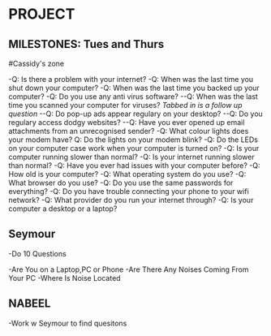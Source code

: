 # PROJECT



## MILESTONES: Tues and Thurs

#Cassidy's zone

-Q: Is there a problem with your internet?
-Q: When was the last time you shut down your computer?
-Q: When was the last time you backed up your computer?
-Q: Do you use any anti virus software?
	--Q: When was the last time you scanned your computer for viruses?	*Tabbed in is a follow up question*
	--Q: Do pop-up ads appear regulary on your desktop?
	--Q: Do you regulary access dodgy websites?
	--Q: Have you ever opened up email attachments from an unrecognised sender?
-Q: What colour lights does your modem have?
	Q: Do the lights on your modem blink?
-Q: Do the LEDs on your computer case work when your computer is turned on?
-Q: Is your computer running slower than normal?
-Q: Is your internet running slower than normal?
-Q: Have you ever had issues with your computer before?
-Q: How old is your computer?
-Q: What operating system do you use?
-Q: What browser do you use?
-Q: Do you use the same passwords for everything?
-Q: Do you have trouble connecting your phone to your wifi network?
-Q: What provider do you run your internet through?
-Q: Is your computer a desktop or a laptop?










## Seymour 
-Do 10 Questions 

-Are You on a Laptop,PC or Phone
-Are There Any Noises Coming From Your PC
	-Where Is Noise Located 




## NABEEL
-Work w Seymour to find quesitons









